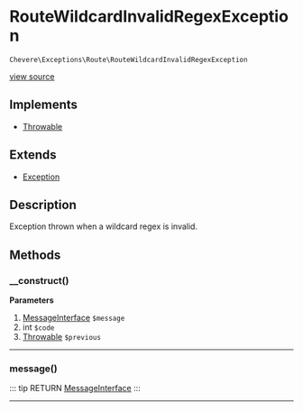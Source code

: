 # RouteWildcardInvalidRegexException

`Chevere\Exceptions\Route\RouteWildcardInvalidRegexException`

[view source](https://github.com/chevere/chevere/blob/master/exceptions/Route/RouteWildcardInvalidRegexException.php)

## Implements

- [Throwable](https://www.php.net/manual/class.throwable)
## Extends

- [Exception](../Core/Exception.md)

## Description

Exception thrown when a wildcard regex is invalid.

## Methods

### __construct()

**Parameters**

1. [MessageInterface](../../Interfaces/Message/MessageInterface.md) `$message`
2. int `$code`
3. [Throwable](https://www.php.net/manual/class.throwable) `$previous`

---

### message()

::: tip RETURN
[MessageInterface](../../Interfaces/Message/MessageInterface.md)
:::


---

